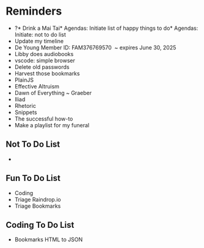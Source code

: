 # Reminders

* ?* Drink a Mai Tai* Agendas: Initiate list of happy things to do* Agendas: Initiate: not to do list
* Update my timeline
* De Young Member ID: FAM376769570&nbsp; ~ expires June 30, 2025
* Libby does audiobooks
* vscode: simple browser
* Delete old passwords
* Harvest those bookmarks
* PlainJS
* Effective Altruism
* Dawn of Everything ~ Graeber
* Iliad
* Rhetoric
* Snippets
* The successful how-to
* Make a playlist for my funeral

## Not To Do List

*

## Fun To Do List

* Coding
* Triage Raindrop.io
* Triage Bookmarks

## Coding To Do List

* Bookmarks HTML to JSON